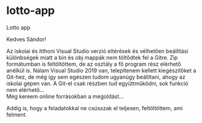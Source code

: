 # lotto-app
Lotto app

Kedves Sándor! 

Az iskolai és itthoni Visual Studio verzió eltérések és vélhetően beállítási különbségek miatt a bin és obj mappák nem töltődtek fel a Gitre. 
Zip formátumban is feltöltöttem, de az osztály a fő program rész elérhető anélkül is.  Nálam  Visual Studio 2019 van, telepítenem kellett kiegészítőket a Git-hez, 
de még így sem egészen tudom ugyanúgy beállítani, ahogy az iskolai gépen van. A Git-el csak részben tud együttműködni, sok funkció nem elérhető...  
Még kereem online forrásokban a megoldást... 

Addig is, hogy a feladatokkal ne csússzak el teljesen, feltöltöttem, ami felment. 


